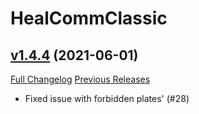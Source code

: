 # HealCommClassic

## [v1.4.4](https://github.com/LiuCJonathan/HealCommClassic/tree/v1.4.4) (2021-06-01)
[Full Changelog](https://github.com/LiuCJonathan/HealCommClassic/compare/v1.4.3...v1.4.4) [Previous Releases](https://github.com/LiuCJonathan/HealCommClassic/releases)

- Fixed issue with forbidden plates' (#28)  
